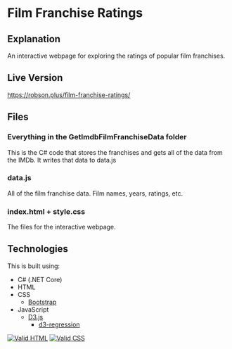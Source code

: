 # Film Franchise Ratings

## Explanation

An interactive webpage for exploring the ratings of popular film franchises. 

## Live Version

https://robson.plus/film-franchise-ratings/

## Files

### Everything in the GetImdbFilmFranchiseData folder

This is the C# code that stores the franchises and gets all of the data from the IMDb. It writes that data to data.js

### data.js

All of the film franchise data. Film names, years, ratings, etc.

### index.html + style.css

The files for the interactive webpage.

## Technologies

This is built using:
 * C# (.NET Core)
 * HTML
 * CSS
   * <a href="https://github.com/twbs/bootstrap">Bootstrap</a>
 * JavaScript
   * <a href="https://github.com/d3/d3">D3.js</a>
     * <a href="https://github.com/harrystevens/d3-regression">d3-regression</a>

<a href="https://validator.w3.org/nu/?doc=https%3A%2F%2Frobson.plus%2Ffilm-franchise-ratings%2F"><img src="https://www.w3.org/Icons/valid-html401-blue" alt="Valid HTML" /></a>
<a href="http://jigsaw.w3.org/css-validator/validator?uri=https%3A%2F%2Frobson.plus%2Ffilm-franchise-ratings%2Fstyle.css&profile=css3svg&usermedium=all&warning=1"><img src="https://jigsaw.w3.org/css-validator/images/vcss-blue" alt="Valid CSS" /></a>
